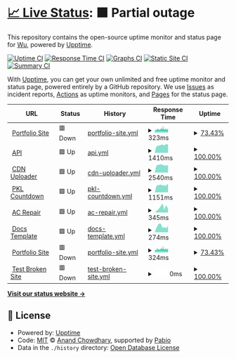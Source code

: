 # [📈 Live Status](https://Leuthra.github.io/upptime): <!--live status--> **🟧 Partial outage**

This repository contains the open-source uptime monitor and status page for [Wu](romi.my.id), powered by [Upptime](https://github.com/upptime/upptime).

[![Uptime CI](https://github.com/Leuthra/upptime/workflows/Uptime%20CI/badge.svg)](https://github.com/Leuthra/upptime/actions?query=workflow%3A%22Uptime+CI%22)
[![Response Time CI](https://github.com/Leuthra/upptime/workflows/Response%20Time%20CI/badge.svg)](https://github.com/Leuthra/upptime/actions?query=workflow%3A%22Response+Time+CI%22)
[![Graphs CI](https://github.com/Leuthra/upptime/workflows/Graphs%20CI/badge.svg)](https://github.com/Leuthra/upptime/actions?query=workflow%3A%22Graphs+CI%22)
[![Static Site CI](https://github.com/Leuthra/upptime/workflows/Static%20Site%20CI/badge.svg)](https://github.com/Leuthra/upptime/actions?query=workflow%3A%22Static+Site+CI%22)
[![Summary CI](https://github.com/Leuthra/upptime/workflows/Summary%20CI/badge.svg)](https://github.com/Leuthra/upptime/actions?query=workflow%3A%22Summary+CI%22)

With [Upptime](https://upptime.js.org), you can get your own unlimited and free uptime monitor and status page, powered entirely by a GitHub repository. We use [Issues](https://github.com/Leuthra/upptime/issues) as incident reports, [Actions](https://github.com/Leuthra/upptime/actions) as uptime monitors, and [Pages](https://Leuthra.github.io/upptime) for the status page.

<!--start: status pages-->
<!-- This summary is generated by Upptime (https://github.com/upptime/upptime) -->
<!-- Do not edit this manually, your changes will be overwritten -->
<!-- prettier-ignore -->
| URL | Status | History | Response Time | Uptime |
| --- | ------ | ------- | ------------- | ------ |
| <img alt="" src="https://icons.duckduckgo.com/ip3/romi.my.id.ico" height="13"> [Portfolio Site](https://romi.my.id) | 🟥 Down | [portfolio-site.yml](https://github.com/Leuthra/upptime/commits/HEAD/history/portfolio-site.yml) | <details><summary><img alt="Response time graph" src="./graphs/portfolio-site/response-time-week.png" height="20"> 323ms</summary><br><a href="https://Leuthra.github.io/upptime/history/portfolio-site"><img alt="Response time 369" src="https://img.shields.io/endpoint?url=https%3A%2F%2Fraw.githubusercontent.com%2FLeuthra%2Fupptime%2FHEAD%2Fapi%2Fportfolio-site%2Fresponse-time.json"></a><br><a href="https://Leuthra.github.io/upptime/history/portfolio-site"><img alt="24-hour response time 291" src="https://img.shields.io/endpoint?url=https%3A%2F%2Fraw.githubusercontent.com%2FLeuthra%2Fupptime%2FHEAD%2Fapi%2Fportfolio-site%2Fresponse-time-day.json"></a><br><a href="https://Leuthra.github.io/upptime/history/portfolio-site"><img alt="7-day response time 323" src="https://img.shields.io/endpoint?url=https%3A%2F%2Fraw.githubusercontent.com%2FLeuthra%2Fupptime%2FHEAD%2Fapi%2Fportfolio-site%2Fresponse-time-week.json"></a><br><a href="https://Leuthra.github.io/upptime/history/portfolio-site"><img alt="30-day response time 304" src="https://img.shields.io/endpoint?url=https%3A%2F%2Fraw.githubusercontent.com%2FLeuthra%2Fupptime%2FHEAD%2Fapi%2Fportfolio-site%2Fresponse-time-month.json"></a><br><a href="https://Leuthra.github.io/upptime/history/portfolio-site"><img alt="1-year response time 369" src="https://img.shields.io/endpoint?url=https%3A%2F%2Fraw.githubusercontent.com%2FLeuthra%2Fupptime%2FHEAD%2Fapi%2Fportfolio-site%2Fresponse-time-year.json"></a></details> | <details><summary><a href="https://Leuthra.github.io/upptime/history/portfolio-site">73.43%</a></summary><a href="https://Leuthra.github.io/upptime/history/portfolio-site"><img alt="All-time uptime 98.94%" src="https://img.shields.io/endpoint?url=https%3A%2F%2Fraw.githubusercontent.com%2FLeuthra%2Fupptime%2FHEAD%2Fapi%2Fportfolio-site%2Fuptime.json"></a><br><a href="https://Leuthra.github.io/upptime/history/portfolio-site"><img alt="24-hour uptime 26.87%" src="https://img.shields.io/endpoint?url=https%3A%2F%2Fraw.githubusercontent.com%2FLeuthra%2Fupptime%2FHEAD%2Fapi%2Fportfolio-site%2Fuptime-day.json"></a><br><a href="https://Leuthra.github.io/upptime/history/portfolio-site"><img alt="7-day uptime 73.43%" src="https://img.shields.io/endpoint?url=https%3A%2F%2Fraw.githubusercontent.com%2FLeuthra%2Fupptime%2FHEAD%2Fapi%2Fportfolio-site%2Fuptime-week.json"></a><br><a href="https://Leuthra.github.io/upptime/history/portfolio-site"><img alt="30-day uptime 93.89%" src="https://img.shields.io/endpoint?url=https%3A%2F%2Fraw.githubusercontent.com%2FLeuthra%2Fupptime%2FHEAD%2Fapi%2Fportfolio-site%2Fuptime-month.json"></a><br><a href="https://Leuthra.github.io/upptime/history/portfolio-site"><img alt="1-year uptime 98.94%" src="https://img.shields.io/endpoint?url=https%3A%2F%2Fraw.githubusercontent.com%2FLeuthra%2Fupptime%2FHEAD%2Fapi%2Fportfolio-site%2Fuptime-year.json"></a></details>
| <img alt="" src="https://icons.duckduckgo.com/ip3/hono.romi.my.id.ico" height="13"> [API](https://hono.romi.my.id) | 🟩 Up | [api.yml](https://github.com/Leuthra/upptime/commits/HEAD/history/api.yml) | <details><summary><img alt="Response time graph" src="./graphs/api/response-time-week.png" height="20"> 1410ms</summary><br><a href="https://Leuthra.github.io/upptime/history/api"><img alt="Response time 1206" src="https://img.shields.io/endpoint?url=https%3A%2F%2Fraw.githubusercontent.com%2FLeuthra%2Fupptime%2FHEAD%2Fapi%2Fapi%2Fresponse-time.json"></a><br><a href="https://Leuthra.github.io/upptime/history/api"><img alt="24-hour response time 1379" src="https://img.shields.io/endpoint?url=https%3A%2F%2Fraw.githubusercontent.com%2FLeuthra%2Fupptime%2FHEAD%2Fapi%2Fapi%2Fresponse-time-day.json"></a><br><a href="https://Leuthra.github.io/upptime/history/api"><img alt="7-day response time 1410" src="https://img.shields.io/endpoint?url=https%3A%2F%2Fraw.githubusercontent.com%2FLeuthra%2Fupptime%2FHEAD%2Fapi%2Fapi%2Fresponse-time-week.json"></a><br><a href="https://Leuthra.github.io/upptime/history/api"><img alt="30-day response time 1280" src="https://img.shields.io/endpoint?url=https%3A%2F%2Fraw.githubusercontent.com%2FLeuthra%2Fupptime%2FHEAD%2Fapi%2Fapi%2Fresponse-time-month.json"></a><br><a href="https://Leuthra.github.io/upptime/history/api"><img alt="1-year response time 1206" src="https://img.shields.io/endpoint?url=https%3A%2F%2Fraw.githubusercontent.com%2FLeuthra%2Fupptime%2FHEAD%2Fapi%2Fapi%2Fresponse-time-year.json"></a></details> | <details><summary><a href="https://Leuthra.github.io/upptime/history/api">100.00%</a></summary><a href="https://Leuthra.github.io/upptime/history/api"><img alt="All-time uptime 99.99%" src="https://img.shields.io/endpoint?url=https%3A%2F%2Fraw.githubusercontent.com%2FLeuthra%2Fupptime%2FHEAD%2Fapi%2Fapi%2Fuptime.json"></a><br><a href="https://Leuthra.github.io/upptime/history/api"><img alt="24-hour uptime 100.00%" src="https://img.shields.io/endpoint?url=https%3A%2F%2Fraw.githubusercontent.com%2FLeuthra%2Fupptime%2FHEAD%2Fapi%2Fapi%2Fuptime-day.json"></a><br><a href="https://Leuthra.github.io/upptime/history/api"><img alt="7-day uptime 100.00%" src="https://img.shields.io/endpoint?url=https%3A%2F%2Fraw.githubusercontent.com%2FLeuthra%2Fupptime%2FHEAD%2Fapi%2Fapi%2Fuptime-week.json"></a><br><a href="https://Leuthra.github.io/upptime/history/api"><img alt="30-day uptime 99.95%" src="https://img.shields.io/endpoint?url=https%3A%2F%2Fraw.githubusercontent.com%2FLeuthra%2Fupptime%2FHEAD%2Fapi%2Fapi%2Fuptime-month.json"></a><br><a href="https://Leuthra.github.io/upptime/history/api"><img alt="1-year uptime 99.99%" src="https://img.shields.io/endpoint?url=https%3A%2F%2Fraw.githubusercontent.com%2FLeuthra%2Fupptime%2FHEAD%2Fapi%2Fapi%2Fuptime-year.json"></a></details>
| <img alt="" src="https://icons.duckduckgo.com/ip3/cdn.romi.my.id.ico" height="13"> [CDN Uploader](https://cdn.romi.my.id) | 🟩 Up | [cdn-uploader.yml](https://github.com/Leuthra/upptime/commits/HEAD/history/cdn-uploader.yml) | <details><summary><img alt="Response time graph" src="./graphs/cdn-uploader/response-time-week.png" height="20"> 2540ms</summary><br><a href="https://Leuthra.github.io/upptime/history/cdn-uploader"><img alt="Response time 2239" src="https://img.shields.io/endpoint?url=https%3A%2F%2Fraw.githubusercontent.com%2FLeuthra%2Fupptime%2FHEAD%2Fapi%2Fcdn-uploader%2Fresponse-time.json"></a><br><a href="https://Leuthra.github.io/upptime/history/cdn-uploader"><img alt="24-hour response time 2526" src="https://img.shields.io/endpoint?url=https%3A%2F%2Fraw.githubusercontent.com%2FLeuthra%2Fupptime%2FHEAD%2Fapi%2Fcdn-uploader%2Fresponse-time-day.json"></a><br><a href="https://Leuthra.github.io/upptime/history/cdn-uploader"><img alt="7-day response time 2540" src="https://img.shields.io/endpoint?url=https%3A%2F%2Fraw.githubusercontent.com%2FLeuthra%2Fupptime%2FHEAD%2Fapi%2Fcdn-uploader%2Fresponse-time-week.json"></a><br><a href="https://Leuthra.github.io/upptime/history/cdn-uploader"><img alt="30-day response time 2153" src="https://img.shields.io/endpoint?url=https%3A%2F%2Fraw.githubusercontent.com%2FLeuthra%2Fupptime%2FHEAD%2Fapi%2Fcdn-uploader%2Fresponse-time-month.json"></a><br><a href="https://Leuthra.github.io/upptime/history/cdn-uploader"><img alt="1-year response time 2239" src="https://img.shields.io/endpoint?url=https%3A%2F%2Fraw.githubusercontent.com%2FLeuthra%2Fupptime%2FHEAD%2Fapi%2Fcdn-uploader%2Fresponse-time-year.json"></a></details> | <details><summary><a href="https://Leuthra.github.io/upptime/history/cdn-uploader">100.00%</a></summary><a href="https://Leuthra.github.io/upptime/history/cdn-uploader"><img alt="All-time uptime 99.99%" src="https://img.shields.io/endpoint?url=https%3A%2F%2Fraw.githubusercontent.com%2FLeuthra%2Fupptime%2FHEAD%2Fapi%2Fcdn-uploader%2Fuptime.json"></a><br><a href="https://Leuthra.github.io/upptime/history/cdn-uploader"><img alt="24-hour uptime 100.00%" src="https://img.shields.io/endpoint?url=https%3A%2F%2Fraw.githubusercontent.com%2FLeuthra%2Fupptime%2FHEAD%2Fapi%2Fcdn-uploader%2Fuptime-day.json"></a><br><a href="https://Leuthra.github.io/upptime/history/cdn-uploader"><img alt="7-day uptime 100.00%" src="https://img.shields.io/endpoint?url=https%3A%2F%2Fraw.githubusercontent.com%2FLeuthra%2Fupptime%2FHEAD%2Fapi%2Fcdn-uploader%2Fuptime-week.json"></a><br><a href="https://Leuthra.github.io/upptime/history/cdn-uploader"><img alt="30-day uptime 99.95%" src="https://img.shields.io/endpoint?url=https%3A%2F%2Fraw.githubusercontent.com%2FLeuthra%2Fupptime%2FHEAD%2Fapi%2Fcdn-uploader%2Fuptime-month.json"></a><br><a href="https://Leuthra.github.io/upptime/history/cdn-uploader"><img alt="1-year uptime 99.99%" src="https://img.shields.io/endpoint?url=https%3A%2F%2Fraw.githubusercontent.com%2FLeuthra%2Fupptime%2FHEAD%2Fapi%2Fcdn-uploader%2Fuptime-year.json"></a></details>
| <img alt="" src="https://icons.duckduckgo.com/ip3/pkl.romi.my.id.ico" height="13"> [PKL Countdown](https://pkl.romi.my.id) | 🟩 Up | [pkl-countdown.yml](https://github.com/Leuthra/upptime/commits/HEAD/history/pkl-countdown.yml) | <details><summary><img alt="Response time graph" src="./graphs/pkl-countdown/response-time-week.png" height="20"> 1151ms</summary><br><a href="https://Leuthra.github.io/upptime/history/pkl-countdown"><img alt="Response time 956" src="https://img.shields.io/endpoint?url=https%3A%2F%2Fraw.githubusercontent.com%2FLeuthra%2Fupptime%2FHEAD%2Fapi%2Fpkl-countdown%2Fresponse-time.json"></a><br><a href="https://Leuthra.github.io/upptime/history/pkl-countdown"><img alt="24-hour response time 1067" src="https://img.shields.io/endpoint?url=https%3A%2F%2Fraw.githubusercontent.com%2FLeuthra%2Fupptime%2FHEAD%2Fapi%2Fpkl-countdown%2Fresponse-time-day.json"></a><br><a href="https://Leuthra.github.io/upptime/history/pkl-countdown"><img alt="7-day response time 1151" src="https://img.shields.io/endpoint?url=https%3A%2F%2Fraw.githubusercontent.com%2FLeuthra%2Fupptime%2FHEAD%2Fapi%2Fpkl-countdown%2Fresponse-time-week.json"></a><br><a href="https://Leuthra.github.io/upptime/history/pkl-countdown"><img alt="30-day response time 1030" src="https://img.shields.io/endpoint?url=https%3A%2F%2Fraw.githubusercontent.com%2FLeuthra%2Fupptime%2FHEAD%2Fapi%2Fpkl-countdown%2Fresponse-time-month.json"></a><br><a href="https://Leuthra.github.io/upptime/history/pkl-countdown"><img alt="1-year response time 956" src="https://img.shields.io/endpoint?url=https%3A%2F%2Fraw.githubusercontent.com%2FLeuthra%2Fupptime%2FHEAD%2Fapi%2Fpkl-countdown%2Fresponse-time-year.json"></a></details> | <details><summary><a href="https://Leuthra.github.io/upptime/history/pkl-countdown">100.00%</a></summary><a href="https://Leuthra.github.io/upptime/history/pkl-countdown"><img alt="All-time uptime 99.96%" src="https://img.shields.io/endpoint?url=https%3A%2F%2Fraw.githubusercontent.com%2FLeuthra%2Fupptime%2FHEAD%2Fapi%2Fpkl-countdown%2Fuptime.json"></a><br><a href="https://Leuthra.github.io/upptime/history/pkl-countdown"><img alt="24-hour uptime 100.00%" src="https://img.shields.io/endpoint?url=https%3A%2F%2Fraw.githubusercontent.com%2FLeuthra%2Fupptime%2FHEAD%2Fapi%2Fpkl-countdown%2Fuptime-day.json"></a><br><a href="https://Leuthra.github.io/upptime/history/pkl-countdown"><img alt="7-day uptime 100.00%" src="https://img.shields.io/endpoint?url=https%3A%2F%2Fraw.githubusercontent.com%2FLeuthra%2Fupptime%2FHEAD%2Fapi%2Fpkl-countdown%2Fuptime-week.json"></a><br><a href="https://Leuthra.github.io/upptime/history/pkl-countdown"><img alt="30-day uptime 99.95%" src="https://img.shields.io/endpoint?url=https%3A%2F%2Fraw.githubusercontent.com%2FLeuthra%2Fupptime%2FHEAD%2Fapi%2Fpkl-countdown%2Fuptime-month.json"></a><br><a href="https://Leuthra.github.io/upptime/history/pkl-countdown"><img alt="1-year uptime 99.96%" src="https://img.shields.io/endpoint?url=https%3A%2F%2Fraw.githubusercontent.com%2FLeuthra%2Fupptime%2FHEAD%2Fapi%2Fpkl-countdown%2Fuptime-year.json"></a></details>
| <img alt="" src="https://icons.duckduckgo.com/ip3/acrepair.romi.my.id.ico" height="13"> [AC Repair](https://acrepair.romi.my.id) | 🟩 Up | [ac-repair.yml](https://github.com/Leuthra/upptime/commits/HEAD/history/ac-repair.yml) | <details><summary><img alt="Response time graph" src="./graphs/ac-repair/response-time-week.png" height="20"> 345ms</summary><br><a href="https://Leuthra.github.io/upptime/history/ac-repair"><img alt="Response time 240" src="https://img.shields.io/endpoint?url=https%3A%2F%2Fraw.githubusercontent.com%2FLeuthra%2Fupptime%2FHEAD%2Fapi%2Fac-repair%2Fresponse-time.json"></a><br><a href="https://Leuthra.github.io/upptime/history/ac-repair"><img alt="24-hour response time 292" src="https://img.shields.io/endpoint?url=https%3A%2F%2Fraw.githubusercontent.com%2FLeuthra%2Fupptime%2FHEAD%2Fapi%2Fac-repair%2Fresponse-time-day.json"></a><br><a href="https://Leuthra.github.io/upptime/history/ac-repair"><img alt="7-day response time 345" src="https://img.shields.io/endpoint?url=https%3A%2F%2Fraw.githubusercontent.com%2FLeuthra%2Fupptime%2FHEAD%2Fapi%2Fac-repair%2Fresponse-time-week.json"></a><br><a href="https://Leuthra.github.io/upptime/history/ac-repair"><img alt="30-day response time 258" src="https://img.shields.io/endpoint?url=https%3A%2F%2Fraw.githubusercontent.com%2FLeuthra%2Fupptime%2FHEAD%2Fapi%2Fac-repair%2Fresponse-time-month.json"></a><br><a href="https://Leuthra.github.io/upptime/history/ac-repair"><img alt="1-year response time 240" src="https://img.shields.io/endpoint?url=https%3A%2F%2Fraw.githubusercontent.com%2FLeuthra%2Fupptime%2FHEAD%2Fapi%2Fac-repair%2Fresponse-time-year.json"></a></details> | <details><summary><a href="https://Leuthra.github.io/upptime/history/ac-repair">100.00%</a></summary><a href="https://Leuthra.github.io/upptime/history/ac-repair"><img alt="All-time uptime 99.99%" src="https://img.shields.io/endpoint?url=https%3A%2F%2Fraw.githubusercontent.com%2FLeuthra%2Fupptime%2FHEAD%2Fapi%2Fac-repair%2Fuptime.json"></a><br><a href="https://Leuthra.github.io/upptime/history/ac-repair"><img alt="24-hour uptime 100.00%" src="https://img.shields.io/endpoint?url=https%3A%2F%2Fraw.githubusercontent.com%2FLeuthra%2Fupptime%2FHEAD%2Fapi%2Fac-repair%2Fuptime-day.json"></a><br><a href="https://Leuthra.github.io/upptime/history/ac-repair"><img alt="7-day uptime 100.00%" src="https://img.shields.io/endpoint?url=https%3A%2F%2Fraw.githubusercontent.com%2FLeuthra%2Fupptime%2FHEAD%2Fapi%2Fac-repair%2Fuptime-week.json"></a><br><a href="https://Leuthra.github.io/upptime/history/ac-repair"><img alt="30-day uptime 99.95%" src="https://img.shields.io/endpoint?url=https%3A%2F%2Fraw.githubusercontent.com%2FLeuthra%2Fupptime%2FHEAD%2Fapi%2Fac-repair%2Fuptime-month.json"></a><br><a href="https://Leuthra.github.io/upptime/history/ac-repair"><img alt="1-year uptime 99.99%" src="https://img.shields.io/endpoint?url=https%3A%2F%2Fraw.githubusercontent.com%2FLeuthra%2Fupptime%2FHEAD%2Fapi%2Fac-repair%2Fuptime-year.json"></a></details>
| <img alt="" src="https://icons.duckduckgo.com/ip3/docs.romi.my.id.ico" height="13"> [Docs Template](https://docs.romi.my.id) | 🟩 Up | [docs-template.yml](https://github.com/Leuthra/upptime/commits/HEAD/history/docs-template.yml) | <details><summary><img alt="Response time graph" src="./graphs/docs-template/response-time-week.png" height="20"> 274ms</summary><br><a href="https://Leuthra.github.io/upptime/history/docs-template"><img alt="Response time 227" src="https://img.shields.io/endpoint?url=https%3A%2F%2Fraw.githubusercontent.com%2FLeuthra%2Fupptime%2FHEAD%2Fapi%2Fdocs-template%2Fresponse-time.json"></a><br><a href="https://Leuthra.github.io/upptime/history/docs-template"><img alt="24-hour response time 247" src="https://img.shields.io/endpoint?url=https%3A%2F%2Fraw.githubusercontent.com%2FLeuthra%2Fupptime%2FHEAD%2Fapi%2Fdocs-template%2Fresponse-time-day.json"></a><br><a href="https://Leuthra.github.io/upptime/history/docs-template"><img alt="7-day response time 274" src="https://img.shields.io/endpoint?url=https%3A%2F%2Fraw.githubusercontent.com%2FLeuthra%2Fupptime%2FHEAD%2Fapi%2Fdocs-template%2Fresponse-time-week.json"></a><br><a href="https://Leuthra.github.io/upptime/history/docs-template"><img alt="30-day response time 344" src="https://img.shields.io/endpoint?url=https%3A%2F%2Fraw.githubusercontent.com%2FLeuthra%2Fupptime%2FHEAD%2Fapi%2Fdocs-template%2Fresponse-time-month.json"></a><br><a href="https://Leuthra.github.io/upptime/history/docs-template"><img alt="1-year response time 227" src="https://img.shields.io/endpoint?url=https%3A%2F%2Fraw.githubusercontent.com%2FLeuthra%2Fupptime%2FHEAD%2Fapi%2Fdocs-template%2Fresponse-time-year.json"></a></details> | <details><summary><a href="https://Leuthra.github.io/upptime/history/docs-template">100.00%</a></summary><a href="https://Leuthra.github.io/upptime/history/docs-template"><img alt="All-time uptime 99.99%" src="https://img.shields.io/endpoint?url=https%3A%2F%2Fraw.githubusercontent.com%2FLeuthra%2Fupptime%2FHEAD%2Fapi%2Fdocs-template%2Fuptime.json"></a><br><a href="https://Leuthra.github.io/upptime/history/docs-template"><img alt="24-hour uptime 100.00%" src="https://img.shields.io/endpoint?url=https%3A%2F%2Fraw.githubusercontent.com%2FLeuthra%2Fupptime%2FHEAD%2Fapi%2Fdocs-template%2Fuptime-day.json"></a><br><a href="https://Leuthra.github.io/upptime/history/docs-template"><img alt="7-day uptime 100.00%" src="https://img.shields.io/endpoint?url=https%3A%2F%2Fraw.githubusercontent.com%2FLeuthra%2Fupptime%2FHEAD%2Fapi%2Fdocs-template%2Fuptime-week.json"></a><br><a href="https://Leuthra.github.io/upptime/history/docs-template"><img alt="30-day uptime 99.95%" src="https://img.shields.io/endpoint?url=https%3A%2F%2Fraw.githubusercontent.com%2FLeuthra%2Fupptime%2FHEAD%2Fapi%2Fdocs-template%2Fuptime-month.json"></a><br><a href="https://Leuthra.github.io/upptime/history/docs-template"><img alt="1-year uptime 99.99%" src="https://img.shields.io/endpoint?url=https%3A%2F%2Fraw.githubusercontent.com%2FLeuthra%2Fupptime%2FHEAD%2Fapi%2Fdocs-template%2Fuptime-year.json"></a></details>
| <img alt="" src="https://icons.duckduckgo.com/ip3/romidev.tech.ico" height="13"> [Portfolio Site](https://romidev.tech) | 🟥 Down | [portfolio-site.yml](https://github.com/Leuthra/upptime/commits/HEAD/history/portfolio-site.yml) | <details><summary><img alt="Response time graph" src="./graphs/portfolio-site/response-time-week.png" height="20"> 324ms</summary><br><a href="https://Leuthra.github.io/upptime/history/portfolio-site"><img alt="Response time 369" src="https://img.shields.io/endpoint?url=https%3A%2F%2Fraw.githubusercontent.com%2FLeuthra%2Fupptime%2FHEAD%2Fapi%2Fportfolio-site%2Fresponse-time.json"></a><br><a href="https://Leuthra.github.io/upptime/history/portfolio-site"><img alt="24-hour response time 291" src="https://img.shields.io/endpoint?url=https%3A%2F%2Fraw.githubusercontent.com%2FLeuthra%2Fupptime%2FHEAD%2Fapi%2Fportfolio-site%2Fresponse-time-day.json"></a><br><a href="https://Leuthra.github.io/upptime/history/portfolio-site"><img alt="7-day response time 324" src="https://img.shields.io/endpoint?url=https%3A%2F%2Fraw.githubusercontent.com%2FLeuthra%2Fupptime%2FHEAD%2Fapi%2Fportfolio-site%2Fresponse-time-week.json"></a><br><a href="https://Leuthra.github.io/upptime/history/portfolio-site"><img alt="30-day response time 304" src="https://img.shields.io/endpoint?url=https%3A%2F%2Fraw.githubusercontent.com%2FLeuthra%2Fupptime%2FHEAD%2Fapi%2Fportfolio-site%2Fresponse-time-month.json"></a><br><a href="https://Leuthra.github.io/upptime/history/portfolio-site"><img alt="1-year response time 369" src="https://img.shields.io/endpoint?url=https%3A%2F%2Fraw.githubusercontent.com%2FLeuthra%2Fupptime%2FHEAD%2Fapi%2Fportfolio-site%2Fresponse-time-year.json"></a></details> | <details><summary><a href="https://Leuthra.github.io/upptime/history/portfolio-site">73.43%</a></summary><a href="https://Leuthra.github.io/upptime/history/portfolio-site"><img alt="All-time uptime 98.94%" src="https://img.shields.io/endpoint?url=https%3A%2F%2Fraw.githubusercontent.com%2FLeuthra%2Fupptime%2FHEAD%2Fapi%2Fportfolio-site%2Fuptime.json"></a><br><a href="https://Leuthra.github.io/upptime/history/portfolio-site"><img alt="24-hour uptime 26.87%" src="https://img.shields.io/endpoint?url=https%3A%2F%2Fraw.githubusercontent.com%2FLeuthra%2Fupptime%2FHEAD%2Fapi%2Fportfolio-site%2Fuptime-day.json"></a><br><a href="https://Leuthra.github.io/upptime/history/portfolio-site"><img alt="7-day uptime 73.43%" src="https://img.shields.io/endpoint?url=https%3A%2F%2Fraw.githubusercontent.com%2FLeuthra%2Fupptime%2FHEAD%2Fapi%2Fportfolio-site%2Fuptime-week.json"></a><br><a href="https://Leuthra.github.io/upptime/history/portfolio-site"><img alt="30-day uptime 93.89%" src="https://img.shields.io/endpoint?url=https%3A%2F%2Fraw.githubusercontent.com%2FLeuthra%2Fupptime%2FHEAD%2Fapi%2Fportfolio-site%2Fuptime-month.json"></a><br><a href="https://Leuthra.github.io/upptime/history/portfolio-site"><img alt="1-year uptime 98.94%" src="https://img.shields.io/endpoint?url=https%3A%2F%2Fraw.githubusercontent.com%2FLeuthra%2Fupptime%2FHEAD%2Fapi%2Fportfolio-site%2Fuptime-year.json"></a></details>
| <img alt="" src="https://icons.duckduckgo.com/ip3/thissitedoesnotexist.koj.co.ico" height="13"> [Test Broken Site](https://thissitedoesnotexist.koj.co) | 🟥 Down | [test-broken-site.yml](https://github.com/Leuthra/upptime/commits/HEAD/history/test-broken-site.yml) | <details><summary><img alt="Response time graph" src="./graphs/test-broken-site/response-time-week.png" height="20"> 0ms</summary><br><a href="https://Leuthra.github.io/upptime/history/test-broken-site"><img alt="Response time 0" src="https://img.shields.io/endpoint?url=https%3A%2F%2Fraw.githubusercontent.com%2FLeuthra%2Fupptime%2FHEAD%2Fapi%2Ftest-broken-site%2Fresponse-time.json"></a><br><a href="https://Leuthra.github.io/upptime/history/test-broken-site"><img alt="24-hour response time 0" src="https://img.shields.io/endpoint?url=https%3A%2F%2Fraw.githubusercontent.com%2FLeuthra%2Fupptime%2FHEAD%2Fapi%2Ftest-broken-site%2Fresponse-time-day.json"></a><br><a href="https://Leuthra.github.io/upptime/history/test-broken-site"><img alt="7-day response time 0" src="https://img.shields.io/endpoint?url=https%3A%2F%2Fraw.githubusercontent.com%2FLeuthra%2Fupptime%2FHEAD%2Fapi%2Ftest-broken-site%2Fresponse-time-week.json"></a><br><a href="https://Leuthra.github.io/upptime/history/test-broken-site"><img alt="30-day response time 0" src="https://img.shields.io/endpoint?url=https%3A%2F%2Fraw.githubusercontent.com%2FLeuthra%2Fupptime%2FHEAD%2Fapi%2Ftest-broken-site%2Fresponse-time-month.json"></a><br><a href="https://Leuthra.github.io/upptime/history/test-broken-site"><img alt="1-year response time 0" src="https://img.shields.io/endpoint?url=https%3A%2F%2Fraw.githubusercontent.com%2FLeuthra%2Fupptime%2FHEAD%2Fapi%2Ftest-broken-site%2Fresponse-time-year.json"></a></details> | <details><summary><a href="https://Leuthra.github.io/upptime/history/test-broken-site">100.00%</a></summary><a href="https://Leuthra.github.io/upptime/history/test-broken-site"><img alt="All-time uptime 100.00%" src="https://img.shields.io/endpoint?url=https%3A%2F%2Fraw.githubusercontent.com%2FLeuthra%2Fupptime%2FHEAD%2Fapi%2Ftest-broken-site%2Fuptime.json"></a><br><a href="https://Leuthra.github.io/upptime/history/test-broken-site"><img alt="24-hour uptime 100.00%" src="https://img.shields.io/endpoint?url=https%3A%2F%2Fraw.githubusercontent.com%2FLeuthra%2Fupptime%2FHEAD%2Fapi%2Ftest-broken-site%2Fuptime-day.json"></a><br><a href="https://Leuthra.github.io/upptime/history/test-broken-site"><img alt="7-day uptime 100.00%" src="https://img.shields.io/endpoint?url=https%3A%2F%2Fraw.githubusercontent.com%2FLeuthra%2Fupptime%2FHEAD%2Fapi%2Ftest-broken-site%2Fuptime-week.json"></a><br><a href="https://Leuthra.github.io/upptime/history/test-broken-site"><img alt="30-day uptime 100.00%" src="https://img.shields.io/endpoint?url=https%3A%2F%2Fraw.githubusercontent.com%2FLeuthra%2Fupptime%2FHEAD%2Fapi%2Ftest-broken-site%2Fuptime-month.json"></a><br><a href="https://Leuthra.github.io/upptime/history/test-broken-site"><img alt="1-year uptime 100.00%" src="https://img.shields.io/endpoint?url=https%3A%2F%2Fraw.githubusercontent.com%2FLeuthra%2Fupptime%2FHEAD%2Fapi%2Ftest-broken-site%2Fuptime-year.json"></a></details>

<!--end: status pages-->

[**Visit our status website →**](https://Leuthra.github.io/upptime)

## 📄 License

- Powered by: [Upptime](https://github.com/upptime/upptime)
- Code: [MIT](./LICENSE) © [Anand Chowdhary](https://anandchowdhary.com), supported by [Pabio](https://pabio.com)
- Data in the `./history` directory: [Open Database License](https://opendatacommons.org/licenses/odbl/1-0/)
